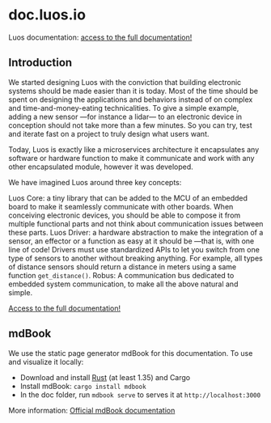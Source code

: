 # doc.luos.io
Luos documentation: [access to the full documentation!](http://doc.luos.io)

## Introduction
We started designing Luos with the conviction that building electronic systems should be made easier than it is today. Most of the time should be spent on designing the applications and behaviors instead of on complex and time-and-money-eating technicalities. To give a simple example, adding a new sensor —for instance a lidar— to an electronic device in conception should not take more than a few minutes. So you can try, test and iterate fast on a project to truly design what users want.

Today, Luos is exactly like a microservices architecture it encapsulates any software or hardware function to make it communicate and work with any other encapsulated module, however it was developed.

We have imagined Luos around three key concepts:

Luos Core: a tiny library that can be added to the MCU of an embedded board to make it seamlessly communicate with other boards. When conceiving electronic devices, you should be able to compose it from multiple functional parts and not think about communication issues between these parts.
Luos Driver: a hardware abstraction to make the integration of a sensor, an effector or a function as easy at it should be —that is, with one line of code! Drivers must use standardized APIs to let you switch from one type of sensors to another without breaking anything. For example, all types of distance sensors should return a distance in meters using a same function `get_distance()`.
Robus: A communication bus dedicated to embedded system communication, to make all the above natural and simple.

[Access to the full documentation!](http://doc.luos.io)

## mdBook
We use the static page generator mdBook for this documentation.
To use and visualize it locally:

 - Download and install [Rust](https://www.rust-lang.org/) (at least 1.35) and Cargo
 - Install mdBook: `cargo install mdbook`
 - In the doc folder, run `mdbook serve` to serves it at `http://localhost:3000`

More information: <a href="https://rust-lang.github.io/mdBook/index.html" target="_blank">Official mdBook documentation</a>
